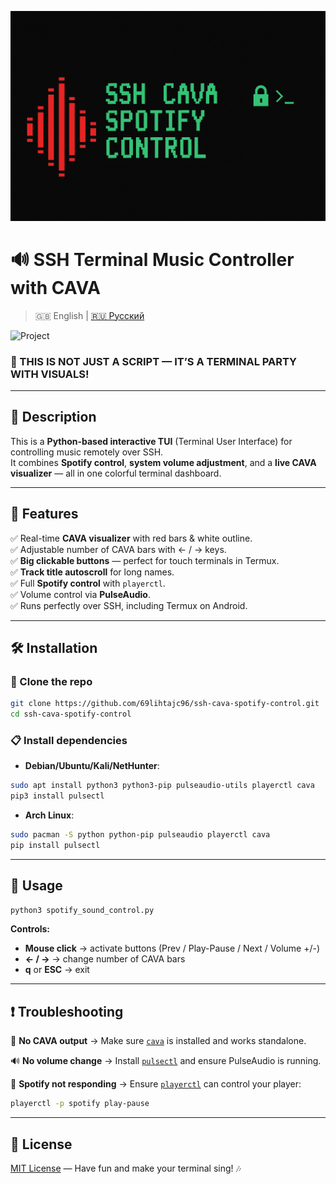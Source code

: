 ![SSH CAVA Spotify Control](./assets/banner.png)

# 🔊 SSH Terminal Music Controller with CAVA
> 🇬🇧 English | [🇷🇺 Русский](./README.ru.md)

![Project](https://img.shields.io/badge/Terminal%20Visualizer-SSH%20Control-ff0033?style=for-the-badge&labelColor=660000)

### 🚨 THIS IS NOT JUST A SCRIPT — IT’S A TERMINAL PARTY WITH VISUALS!

---

## 🎯 Description

This is a **Python-based interactive TUI** (Terminal User Interface) for controlling music remotely over SSH.  
It combines **Spotify control**, **system volume adjustment**, and a **live CAVA visualizer** — all in one colorful terminal dashboard.

---

## 🚀 Features

✅ Real-time **CAVA visualizer** with red bars & white outline.  
✅ Adjustable number of CAVA bars with ← / → keys.  
✅ **Big clickable buttons** — perfect for touch terminals in Termux.  
✅ **Track title autoscroll** for long names.  
✅ Full **Spotify control** with `playerctl`.  
✅ Volume control via **PulseAudio**.  
✅ Runs perfectly over SSH, including Termux on Android.  

---

## 🛠️ Installation

### 📂 Clone the repo
```bash
git clone https://github.com/69lihtajc96/ssh-cava-spotify-control.git
cd ssh-cava-spotify-control
````

### 📋 Install dependencies

* **Debian/Ubuntu/Kali/NetHunter**:

```bash
sudo apt install python3 python3-pip pulseaudio-utils playerctl cava
pip3 install pulsectl
```

* **Arch Linux**:

```bash
sudo pacman -S python python-pip pulseaudio playerctl cava
pip install pulsectl
```

---

## 🎯 Usage

```bash
python3 spotify_sound_control.py
```

**Controls:**

* **Mouse click** → activate buttons (Prev / Play-Pause / Next / Volume +/-)
* **← / →** → change number of CAVA bars
* **q** or **ESC** → exit

---

## ❗ Troubleshooting

🚫 **No CAVA output** → Make sure [`cava`](https://github.com/karlstav/cava) is installed and works standalone.

🔊 **No volume change** → Install [`pulsectl`](https://pypi.org/project/pulsectl/) and ensure PulseAudio is running.

🎵 **Spotify not responding** → Ensure [`playerctl`](https://github.com/altdesktop/playerctl) can control your player:

```bash
playerctl -p spotify play-pause
```

---

## 📜 License

[MIT License](./LICENSE) — Have fun and make your terminal sing! 🎶



